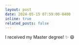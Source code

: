 ```yaml
---
layout: post
date: 2024-05-15 07:59:00-0400
inline: true
related_posts: false
---
```

I received my Master degree! ✨ 😄
